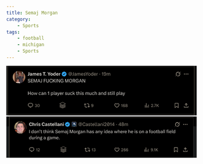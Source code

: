 ```yaml
---
title: Semaj Morgan
category:
    - Sports
tags:
    - football
    - michigan
    - Sports
---
```


![SEMAJ FUCKING MORGAN](/assets/img/SEMAJ-1.png)
![SEMAJ FUCKING MORGAN](/assets/img/samge2.webp)